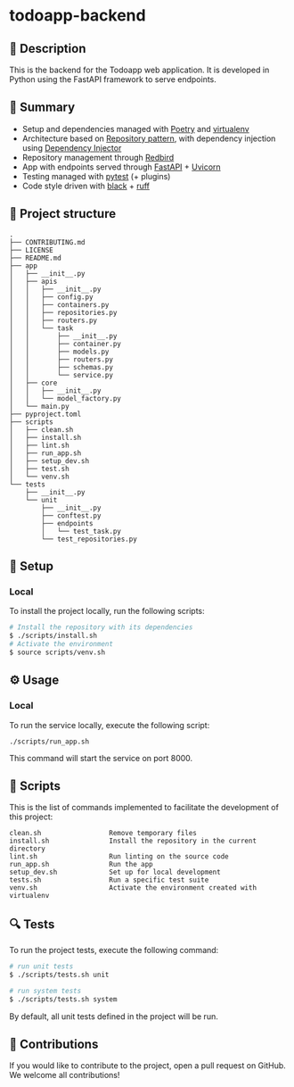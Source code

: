 # todoapp-backend

## 📖 Description

This is the backend for the Todoapp web application. It is developed in Python using the FastAPI framework to serve endpoints.


## 🎯 Summary

- Setup and dependencies managed with [Poetry](https://python-poetry.org/) and [virtualenv](https://virtualenv.pypa.io/en/latest/)
- Architecture based on [Repository pattern](https://www.cosmicpython.com/book/chapter_02_repository.html), with dependency injection using [Dependency Injector](https://python-dependency-injector.ets-labs.org/)
- Repository management through [Redbird](https://github.com/Miksus/red-bird)
- App with endpoints served through [FastAPI](https://fastapi.tiangolo.com/) + [Uvicorn](https://www.uvicorn.org/)
- Testing managed with [pytest](https://docs.pytest.org/) (+ plugins)
- Code style driven with [black](https://github.com/psf/black) + [ruff](https://beta.ruff.rs/docs/) 

## 🧬 Project structure

```text
.
├── CONTRIBUTING.md
├── LICENSE
├── README.md
├── app
│   ├── __init__.py
│   ├── apis
│   │   ├── __init__.py
│   │   ├── config.py
│   │   ├── containers.py
│   │   ├── repositories.py
│   │   ├── routers.py
│   │   └── task
│   │       ├── __init__.py
│   │       ├── container.py
│   │       ├── models.py
│   │       ├── routers.py
│   │       ├── schemas.py
│   │       └── service.py
│   ├── core
│   │   ├── __init__.py
│   │   └── model_factory.py
│   └── main.py
├── pyproject.toml
├── scripts
│   ├── clean.sh
│   ├── install.sh
│   ├── lint.sh
│   ├── run_app.sh
│   ├── setup_dev.sh
│   ├── test.sh
│   └── venv.sh
└── tests
    ├── __init__.py
    └── unit
        ├── __init__.py
        ├── conftest.py
        ├── endpoints
        │   └── test_task.py
        └── test_repositories.py
```

## 🍴 Setup

### Local 

To install the project locally, run the following scripts:


```bash
# Install the repository with its dependencies
$ ./scripts/install.sh
# Activate the environment
$ source scripts/venv.sh
```

## ⚙️ Usage

### Local

To run the service locally, execute the following script:


```shell
./scripts/run_app.sh
```

This command will start the service on port 8000.


## 🔧 Scripts

This is the list of commands implemented to facilitate the development of this project:

```text
clean.sh                 Remove temporary files
install.sh               Install the repository in the current directory
lint.sh                  Run linting on the source code
run_app.sh               Run the app
setup_dev.sh             Set up for local development
tests.sh                 Run a specific test suite
venv.sh                  Activate the environment created with virtualenv
```

## 🔍 Tests

To run the project tests, execute the following command:

```bash
# run unit tests
$ ./scripts/tests.sh unit

# run system tests
$ ./scripts/tests.sh system
```

By default, all unit tests defined in the project will be run.


## 🤝 Contributions

If you would like to contribute to the project, open a pull request on GitHub. We welcome all contributions!